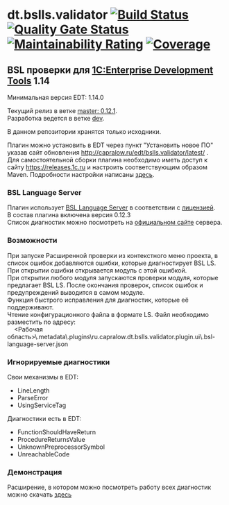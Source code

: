 # dt.bslls.validator [![Build Status](https://travis-ci.org/DoublesunRUS/ru.capralow.dt.bslls.validator.svg)](https://travis-ci.org/DoublesunRUS/ru.capralow.dt.bslls.validator) [![Quality Gate Status](https://sonarcloud.io/api/project_badges/measure?project=DoublesunRUS_ru.capralow.dt.bslls.validator&metric=alert_status)](https://sonarcloud.io/dashboard?id=DoublesunRUS_ru.capralow.dt.bslls.validator) [![Maintainability Rating](https://sonarcloud.io/api/project_badges/measure?project=DoublesunRUS_ru.capralow.dt.bslls.validator&metric=sqale_rating)](https://sonarcloud.io/dashboard?id=DoublesunRUS_ru.capralow.dt.bslls.validator) [![Coverage](https://sonarcloud.io/api/project_badges/measure?project=DoublesunRUS_ru.capralow.dt.bslls.validator&metric=coverage)](https://sonarcloud.io/dashboard?id=DoublesunRUS_ru.capralow.dt.bslls.validator)


## BSL проверки для [1C:Enterprise Development Tools](http://v8.1c.ru/overview/IDE/) 1.14

Минимальная версия EDT: 1.14.0

Текущий релиз в ветке [master: 0.12.1](https://github.com/DoublesunRUS/ru.capralow.dt.bslls.validator/tree/master).<br>
Разработка ведется в ветке [dev](https://github.com/DoublesunRUS/ru.capralow.dt.bslls.validator/tree/dev).<br>

В данном репозитории хранятся только исходники.<br>

Плагин можно установить в EDT через пункт "Установить новое ПО" указав сайт обновления http://capralow.ru/edt/bslls.validator/latest/ .<br>
Для самостоятельной сборки плагина необходимо иметь доступ к сайту https://releases.1c.ru и настроить соответствующим образом Maven. Подробности настройки написаны [здесь](https://github.com/1C-Company/dt-example-plugins/blob/master/simple-plugin/README.md).<br>

### BSL Language Server
Плагин использует [BSL Language Server](https://github.com/1c-syntax/bsl-language-server) в соответствии с [лицензией](https://github.com/1c-syntax/bsl-language-server/blob/develop/COPYING.md).<br>
В состав плагина включена версия 0.12.3<br>
Список диагностик можно посмотреть на [официальном сайте](https://1c-syntax.github.io/bsl-language-server/diagnostics) сервера.

### Возможности
При запуске Расширенной проверки из контекстного меню проекта, в список ошибок добавляются ошибки, которые диагностирует BSL LS. При открытии ошибки открывается модуль с этой ошибкой.<br>
При открытии любого модуля запускаются проверки модуля, которые предлагает BSL LS. После окончания проверок, список ошибок и предупреждений выводится в самом модуле.<br>
Функция быстрого исправления для диагностик, которые её поддерживают.<br>
Чтение конфигурационного файла в формате LS. Файл необходимо разместить по адресу:<br>
&nbsp; &nbsp; <Рабочая область>\\.metadata\\.plugins\\ru.capralow.dt.bslls.validator.plugin.ui\\.bsl-language-server.json

### Игнорируемые диагностики
Свои механизмы в EDT:<br>
* LineLength
* ParseError
* UsingServiceTag

Диагностики есть в EDT:
* FunctionShouldHaveReturn
* ProcedureReturnsValue
* UnknownPreprocessorSymbol
* UnreachableCode

### Демонстрация
Расширение, в котором можно посмотреть работу всех диагностик можно скачать [здесь](https://github.com/DoublesunRUS/ru.capralow.dt.bslls.validator/tree/master/BSLLanguageServer)<br>
